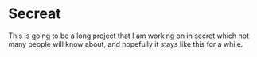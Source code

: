 # Secreat

This is going to be a long project that I am working on in secret which not many people will know about, and hopefully it stays like this for a while. 
